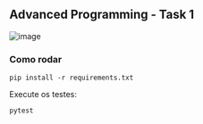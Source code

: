 ## Advanced Programming - Task 1

![image](https://github.com/user-attachments/assets/430eb147-a476-4145-8b53-6b4129921624)


### Como rodar

```
pip install -r requirements.txt
```

Execute os testes:

```
pytest
```

